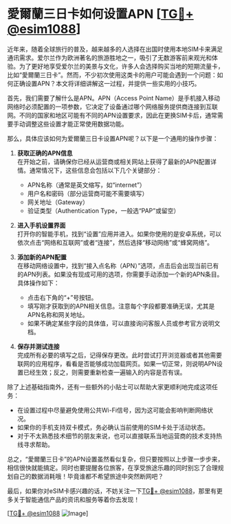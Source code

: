 # 愛爾蘭三日卡如何设置APN [[TG💪+ @esim1088](https://t.me/s/esim1088)]

近年来，随着全球旅行的普及，越来越多的人选择在出国时使用本地SIM卡来满足通讯需求。爱尔兰作为欧洲著名的旅游胜地之一，吸引了无数游客前来观光和体验。为了更好地享受爱尔兰的美景与文化，许多人会选择购买当地的短期流量卡，比如“愛爾蘭三日卡”。然而，不少初次使用这类卡的用户可能会遇到一个问题：如何正确设置APN？本文将详细讲解这一过程，并提供一些实用的小技巧。

首先，我们需要了解什么是APN。APN（Access Point Name）是手机接入移动网络时必须配置的一项参数，它决定了设备通过哪个网络服务提供商连接到互联网。不同的国家和地区可能有不同的APN设置要求，因此在更换SIM卡后，通常需要手动调整这些设置才能正常使用数据功能。

那么，具体应该如何为爱爾蘭三日卡设置APN呢？以下是一个通用的操作步骤：

1. **获取正确的APN信息**  
   在开始之前，请确保你已经从运营商或相关网站上获得了最新的APN配置详情。通常情况下，这些信息会包括以下几个关键部分：  
   - APN名称（通常是英文缩写，如“internet”）  
   - 用户名和密码（部分运营商可能不需要填写）  
   - 网关地址（Gateway）  
   - 验证类型（Authentication Type，一般选“PAP”或留空）

2. **进入手机设置界面**  
   打开你的智能手机，找到“设置”应用并进入。如果你使用的是安卓系统，可以依次点击“网络和互联网”或者“连接”，然后选择“移动网络”或“蜂窝网络”。

3. **添加新的APN配置**  
   在移动网络设置中，找到“接入点名称（APN）”选项，点击后会出现当前已有的APN列表。如果没有现成可用的选项，你需要手动添加一个新的APN条目。具体操作如下：
   - 点击右下角的“+”号按钮。
   - 填写刚才获取到的APN相关信息。注意每个字段都要准确无误，尤其是APN名称和网关地址。
   - 如果不确定某些字段的具体值，可以直接询问客服人员或参考官方说明文档。

4. **保存并测试连接**  
   完成所有必要的填写之后，记得保存更改。此时尝试打开浏览器或者其他需要联网的应用程序，看看是否能够成功加载网页。如果一切正常，则说明APN设置已经生效；反之，则需要重新检查一遍输入的内容是否有误。

除了上述基础指南外，还有一些额外的小贴士可以帮助大家更顺利地完成这项任务：
- 在设置过程中尽量避免使用公共Wi-Fi信号，因为这可能会影响判断网络状况。
- 如果你的手机支持双卡模式，务必确认当前使用的SIM卡处于活动状态。
- 对于不太熟悉技术细节的朋友来说，也可以直接联系当地运营商的技术支持热线寻求帮助。

总之，“愛爾蘭三日卡”的APN设置虽然看似复杂，但只要按照以上步骤一步步来，相信很快就能搞定。同时也要提醒各位旅客，在享受旅途乐趣的同时别忘了合理规划自己的数据消耗哦！毕竟谁都不希望旅途中突然断网吧？

最后，如果你对eSIM卡感兴趣的话，不妨关注一下[TG💪+ @esim1088](https://t.me/s/esim1088)，那里有更多关于智能通信产品的资讯和服务等着你去发现！

[[TG💪+ @esim1088](https://t.me/s/esim1088) ![Image](https://i.postimg.cc/4NQfJmqS/Snipaste-2025-05-13-00-14-12.png)]
